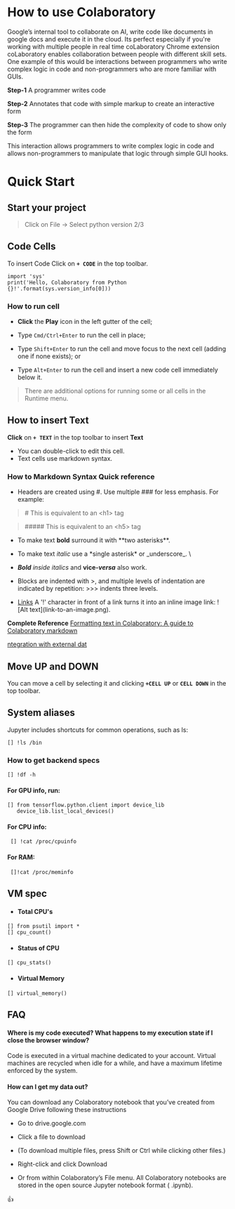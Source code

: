 # How to use Colaboratory 

Google’s internal tool to collaborate on AI, write code like documents in google docs and execute it in the cloud. Its perfect especially if you're working with multiple people in real time
coLaboratory Chrome extension  
coLaboratory enables collaboration between people with different skill sets. One example of this would be interactions between programmers who write complex logic in code and non-programmers who are more familiar with GUIs. 

**Step-1** A programmer writes code 

**Step-2** Annotates that code with simple markup to create an interactive form 

**Step-3** The programmer can then hide the complexity of code to show only the form 

This interaction allows programmers to write complex logic in code and allows non-programmers to manipulate that logic through simple GUI hooks.

 
# Quick Start

## Start your project

> Click on File -> Select python version 2/3

## Code Cells

To insert Code Click on **`+ CODE`** in the top toolbar.

``` 
import 'sys'
print('Hello, Colaboratory from Python {}!'.format(sys.version_info[0])) 
```

### How to run cell

- **Click** the **Play** icon in the left gutter of the cell;

- Type `Cmd/Ctrl+Enter` to run the cell in place;

- Type `Shift+Enter` to run the cell and move focus to the next cell (adding one if none exists); or

- Type `Alt+Enter` to run the cell and insert a new code cell immediately below it.

> There are additional options for running some or all cells in the Runtime menu.
 
## How to insert Text 

**Click** on  **`+ TEXT`** in the top toolbar to insert **Text**

- You can double-click to edit this cell. 
- Text cells use markdown syntax. 
 
### How to Markdown Syntax Quick reference
  
- Headers are created using \#. Use multiple \#\#\# for less emphasis. For example:

> \# This is equivalent to an &lt;h1> tag
 
> \##### This is equivalent to an &lt;h5> tag
 
- To make text **bold** surround it with \*\*two asterisks\*\*. 
- To make text *italic* use a \*single asterisk\* or \_underscore\_. \
- _**Bold** inside italics_ and **vice-_versa_** also work.
 
- Blocks are indented with \>, and multiple levels of indentation are indicated by repetition: \>\>\> indents three levels.
- [Links](https://research.google.com/colaboratory) A '!' character in front of a link turns it into an inline image link: !\[Alt text]\(link-to-an-image.png).

**Complete Reference** [Formatting text in Colaboratory: A guide to Colaboratory markdown
](https://colab.research.google.com/notebook#fileId=/v2/external/notebooks/markdown_guide.ipynb&scrollTo=tPqPXAKKkzaM)
 
[ntegration with external dat](www.github.com/)

## Move UP and DOWN
You can move a cell by selecting it and clicking **`+CELL UP`** or **`CELL DOWN`** in the top toolbar. 

## System aliases
Jupyter includes shortcuts for common operations, such as ls:
``` 
[] !ls /bin
``` 
 
### How to get backend specs
``` 
[] !df -h
``` 
#### For GPU info, run:
``` 
[] from tensorflow.python.client import device_lib
   device_lib.list_local_devices()
``` 
 
#### For CPU info: 
``` 
 [] !cat /proc/cpuinfo 
 ``` 

#### For RAM: 
``` 
 []!cat /proc/meminfo 
 ``` 
 
## VM spec
- #### Total CPU's

``` 
[] from psutil import *
[] cpu_count()
``` 

- #### Status of CPU
``` 
[] cpu_stats()
``` 
- #### Virtual Memory
``` 
[] virtual_memory()
``` 



## FAQ
#### Where is my code executed? What happens to my execution state if I close the browser window?
Code is executed in a virtual machine dedicated to your account. Virtual machines are recycled when idle for a while, and have a maximum lifetime enforced by the system.

#### How can I get my data out?
You can download any Colaboratory notebook that you’ve created from Google Drive following these instructions

- Go to drive.google.com
- Click a file to download
- (To download multiple files, press Shift or Ctrl while clicking other files.)
- Right-click and click Download
 
- Or from within Colaboratory’s File menu. All Colaboratory notebooks are stored in the open source Jupyter notebook format ( .ipynb).
 
 
:+1:
